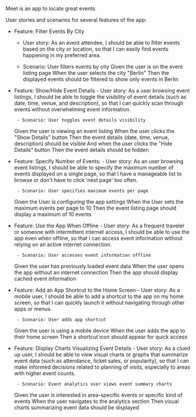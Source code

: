 Meet is an app to locate great events 


User stories and scenarios for several features of the app:

* Feature: Filter Events By City
   - User story: As an event attendee, I should be able to filter events based on the city or location, so that I can easily find events happening in my preferred area.

   - Scenario: User filters events by city
    Given the user is on the event listing page
    When the user selects the city "Berlin"
    Then the displayed events should be filtered to show only events in Berlin


* Feature: Show/Hide Event Details
       - User story: As a user browsing event listings, I should be able to toggle the visibility of event details (such as date, time, venue, and description), so that I can quickly scan through events without overwhelming event information.

       - Scenario: User toggles event details visibility
    Given the user is viewing an event listing
    When the user clicks the "Show Details" button
    Then the event details (date, time, venue, description) should be visible
    And when the user clicks the "Hide Details" button
    Then the event details should be hidden


* Feature:  Specify Number of Events:
       - User story: As an user browsing event listings, I should be able to specify the maximum number of events displayed on a single page, so that I have a manageable list to browse or don't have to click 'next page' too often.

       - Scenario: User specifies maximum events per page
    Given the User is configuring the app settings
    When the User sets the maximum events per page to 10
    Then the event listing page should display a maximum of 10 events


* Feature: Use the App When Offline
       - User story: As a frequent traveler or someone with intermittent internet access, I should be able to use the app even when offline, so that I can access event information without relying on an active internet connection.

       - Scenario: User accesses event information offline
    Given the user has previously loaded event data
    When the user opens the app without an internet connection
    Then the app should display cached event information


* Feature: Add an App Shortcut to the Home Screen
       - User story: As a mobile user, I should be able to add a shortcut to the app on my home screen, so that I can quickly launch it without navigating through other apps or menus.

       - Scenario: User adds app shortcut
    Given the user is using a mobile device
    When the user adds the app to their home screen
    Then a shortcut icon should appear for quick access


* Feature: Display Charts Visualizing Event Details
       - User story: As a clued up user, I should be able to view visual charts or graphs that summarize event data (such as attendance, ticket sales, or popularity), so that I can make informed decisions related to planning of visits, especially to areas with higher event counts.

       - Scenario: Event analytics user views event summary charts
    Given the user is interested in area-specific events or specific kind of events
    When the user navigates to the analytics section
    Then visual charts summarizing event data should be displayed

